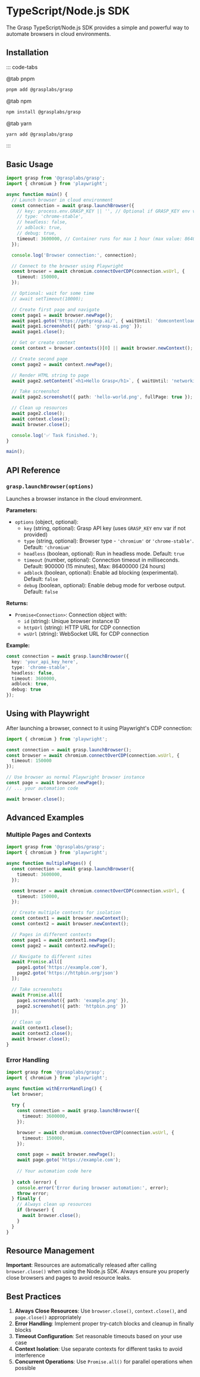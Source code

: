 # TypeScript/Node.js SDK

The Grasp TypeScript/Node.js SDK provides a simple and powerful way to automate browsers in cloud environments.

## Installation

::: code-tabs

@tab pnpm

```bash
pnpm add @grasplabs/grasp
```

@tab npm

```bash
npm install @grasplabs/grasp
```

@tab yarn

```bash
yarn add @grasplabs/grasp
```

:::

## Basic Usage

```typescript
import grasp from '@grasplabs/grasp';
import { chromium } from 'playwright';

async function main() {
  // Launch browser in cloud environment
  const connection = await grasp.launchBrowser({
    // key: process.env.GRASP_KEY || '', // Optional if GRASP_KEY env var is set
    // type: 'chrome-stable',
    // headless: false, 
    // adblock: true, 
    // debug: true,
    timeout: 3600000, // Container runs for max 1 hour (max value: 86400000 - 24 hours)
  });

  console.log('Browser connection:', connection);

  // Connect to the browser using Playwright
  const browser = await chromium.connectOverCDP(connection.wsUrl, {
    timeout: 150000,
  });

  // Optional: wait for some time
  // await setTimeout(10000);

  // Create first page and navigate
  const page1 = await browser.newPage();
  await page1.goto('https://getgrasp.ai/', { waitUntil: 'domcontentloaded' });
  await page1.screenshot({ path: 'grasp-ai.png' });
  await page1.close();

  // Get or create context
  const context = browser.contexts()[0] || await browser.newContext();

  // Create second page
  const page2 = await context.newPage();

  // Render HTML string to page
  await page2.setContent(`<h1>Hello Grasp</h1>`, { waitUntil: 'networkidle' });

  // Take screenshot
  await page2.screenshot({ path: 'hello-world.png', fullPage: true });

  // Clean up resources
  await page2.close();
  await context.close();
  await browser.close();

  console.log('✅ Task finished.');
}

main();
```

## API Reference

### `grasp.launchBrowser(options)`

Launches a browser instance in the cloud environment.

**Parameters:**
- `options` (object, optional):
  - `key` (string, optional): Grasp API key (uses `GRASP_KEY` env var if not provided)
  - `type` (string, optional): Browser type - `'chromium'` or `'chrome-stable'`. Default: `'chromium'`
  - `headless` (boolean, optional): Run in headless mode. Default: `true`
  - `timeout` (number, optional): Connection timeout in milliseconds. Default: 900000 (15 minutes), Max: 86400000 (24 hours)
  - `adblock` (boolean, optional): Enable ad blocking (experimental). Default: `false`
  - `debug` (boolean, optional): Enable debug mode for verbose output. Default: `false`

**Returns:**
- `Promise<Connection>`: Connection object with:
  - `id` (string): Unique browser instance ID
  - `httpUrl` (string): HTTP URL for CDP connection
  - `wsUrl` (string): WebSocket URL for CDP connection

**Example:**
```typescript
const connection = await grasp.launchBrowser({
  key: 'your_api_key_here',
  type: 'chrome-stable',
  headless: false,
  timeout: 3600000,
  adblock: true,
  debug: true
});
```

## Using with Playwright

After launching a browser, connect to it using Playwright's CDP connection:

```typescript
import { chromium } from 'playwright';

const connection = await grasp.launchBrowser();
const browser = await chromium.connectOverCDP(connection.wsUrl, {
  timeout: 150000
});

// Use browser as normal Playwright browser instance
const page = await browser.newPage();
// ... your automation code

await browser.close();
```

## Advanced Examples

### Multiple Pages and Contexts

```typescript
import grasp from '@grasplabs/grasp';
import { chromium } from 'playwright';

async function multiplePages() {
  const connection = await grasp.launchBrowser({
    timeout: 3600000,
  });

  const browser = await chromium.connectOverCDP(connection.wsUrl, {
    timeout: 150000,
  });

  // Create multiple contexts for isolation
  const context1 = await browser.newContext();
  const context2 = await browser.newContext();

  // Pages in different contexts
  const page1 = await context1.newPage();
  const page2 = await context2.newPage();

  // Navigate to different sites
  await Promise.all([
    page1.goto('https://example.com'),
    page2.goto('https://httpbin.org/json')
  ]);

  // Take screenshots
  await Promise.all([
    page1.screenshot({ path: 'example.png' }),
    page2.screenshot({ path: 'httpbin.png' })
  ]);

  // Clean up
  await context1.close();
  await context2.close();
  await browser.close();
}
```

### Error Handling

```typescript
import grasp from '@grasplabs/grasp';
import { chromium } from 'playwright';

async function withErrorHandling() {
  let browser;
  
  try {
    const connection = await grasp.launchBrowser({
      timeout: 3600000,
    });

    browser = await chromium.connectOverCDP(connection.wsUrl, {
      timeout: 150000,
    });

    const page = await browser.newPage();
    await page.goto('https://example.com');
    
    // Your automation code here
    
  } catch (error) {
    console.error('Error during browser automation:', error);
    throw error;
  } finally {
    // Always clean up resources
    if (browser) {
      await browser.close();
    }
  }
}
```

## Resource Management

**Important**: Resources are automatically released after calling `browser.close()` when using the Node.js SDK. Always ensure you properly close browsers and pages to avoid resource leaks.

## Best Practices

1. **Always Close Resources**: Use `browser.close()`, `context.close()`, and `page.close()` appropriately
2. **Error Handling**: Implement proper try-catch blocks and cleanup in finally blocks
3. **Timeout Configuration**: Set reasonable timeouts based on your use case
4. **Context Isolation**: Use separate contexts for different tasks to avoid interference
5. **Concurrent Operations**: Use `Promise.all()` for parallel operations when possible